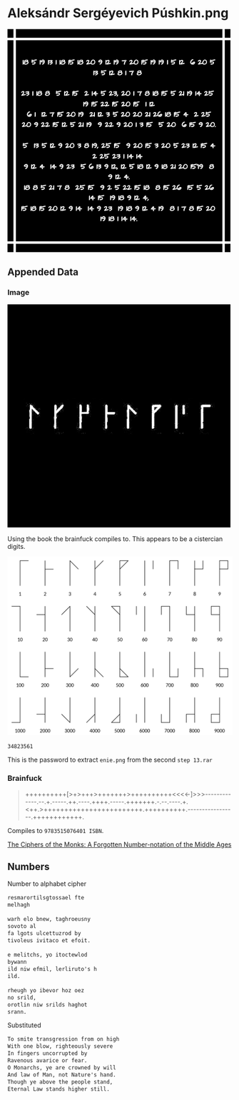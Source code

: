 # Aleksándr Sergéyevich Púshkin.png

![](Aleksándr_Sergéyevich_Púshkin.png)

## Appended Data

### Image

![](appended_image.png)

Using the book the brainfuck compiles to. This appears to be a cistercian digits.

![](cistercian_digits.png)

```
34823561
```

This is the password to extract `enie.png` from the second `step 13.rar`

### Brainfuck

> ++++++++++[>+>+++>+++++++>++++++++++<<<<-]>>>-------------.--.+.-----.++.----.++++.-----.+++++++.-.--.----.+.<++.>++++++++++++++++++++++++.++++++++++.-----------------.++++++++++++.

Compiles to  `9783515076401 ISBN`.

[The Ciphers of the Monks: A Forgotten Number-notation of the Middle Ages](https://books.google.com/books/about/The_Ciphers_of_the_Monks.html?id=PapljPXaSbwC)


## Numbers

Number to alphabet cipher

```
resmarortilsgtossael fte
melhagh

warh elo bnew, taghroeusny
sovoto al
fa lgots ulcettuzrod by
tivoleus ivitaco et efoit.

e melitchs, yo itoctewlod
bywann
ild niw efmil, lerliruto's h
ild.

rheugh yo ibevor hoz oez
no srild,
orotlin niw srilds haghot
srann.
```

Substituted

```
To smite transgression from on high
With one blow, righteously severe
In fingers uncorrupted by
Ravenous avarice or fear.
O Monarchs, ye are crowned by will
And law of Man, not Nature's hand.
Though ye above the people stand,
Eternal Law stands higher still.
```
